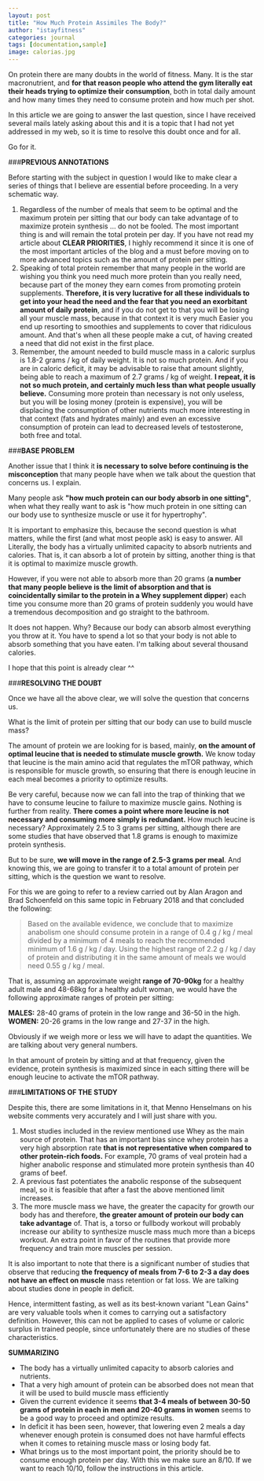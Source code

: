 ```yaml
---
layout: post
title: "How Much Protein Assimiles The Body?"
author: "istayfitness"
categories: journal
tags: [documentation,sample]
image: calorias.jpg
---
```


On protein there are many doubts in the world of fitness. Many. It is the star macronutrient, and **for that reason people who attend the gym literally eat their heads trying to optimize their consumption**, both in total daily amount and how many times they need to consume protein and how much per shot.

In this article we are going to answer the last question, since I have received several mails lately asking about this and it is a topic that I had not yet addressed in my web, so it is time to resolve this doubt once and for all.

Go for it.

###**PREVIOUS ANNOTATIONS**

Before starting with the subject in question I would like to make clear a series of things that I believe are essential before proceeding. In a very schematic way.

1. Regardless of the number of meals that seem to be optimal and the maximum protein per sitting that our body can take advantage of to maximize protein synthesis ... do not be fooled. The most important thing is and will remain the total protein per day. If you have not read my article about **CLEAR PRIORITIES**, I highly recommend it since it is one of the most important articles of the blog and a must before moving on to more advanced topics such as the amount of protein per sitting.
2. Speaking of total protein remember that many people in the world are wishing you think you need much more protein than you really need, because part of the money they earn comes from promoting protein supplements. **Therefore, it is very lucrative for all these individuals to get into your head the need and the fear that you need an exorbitant amount of daily protein**, and if you do not get to that you will be losing all your muscle mass, because in that context it is very much Easier you end up resorting to smoothies and supplements to cover that ridiculous amount. And that's when all these people make a cut, of having created a need that did not exist in the first place.
3. Remember, the amount needed to build muscle mass in a caloric surplus is 1.8-2 grams / kg of daily weight. It is not so much protein. And if you are in caloric deficit, it may be advisable to raise that amount slightly, being able to reach a maximum of 2.7 grams / kg of weight. **I repeat, it is not so much protein, and certainly much less than what people usually believe.** Consuming more protein than necessary is not only useless, but you will be losing money (protein is expensive), you will be displacing the consumption of other nutrients much more interesting in that context (fats and hydrates mainly) and even an excessive consumption of protein can lead to decreased levels of testosterone, both free and total.

###**BASE PROBLEM**

Another issue that I think it **is necessary to solve before continuing is the misconception** that many people have when we talk about the question that concerns us. I explain.

Many people ask **"how much protein can our body absorb in one sitting"**, when what they really want to ask is "how much protein in one sitting can our body use to synthesize muscle or use it for hypertrophy".

It is important to emphasize this, because the second question is what matters, while the first (and what most people ask) is easy to answer. All Literally, the body has a virtually unlimited capacity to absorb nutrients and calories. That is, it can absorb a lot of protein by sitting, another thing is that it is optimal to maximize muscle growth.

However, if you were not able to absorb more than 20 grams (**a number that many people believe is the limit of absorption and that is coincidentally similar to the protein in a Whey supplement dipper**) each time you consume more than 20 grams of protein suddenly you would have a tremendous decomposition and go straight to the bathroom.

It does not happen. Why? Because our body can absorb almost everything you throw at it. You have to spend a lot so that your body is not able to absorb something that you have eaten. I'm talking about several thousand calories.

I hope that this point is already clear ^^

###**RESOLVING THE DOUBT**

Once we have all the above clear, we will solve the question that concerns us.

What is the limit of protein per sitting that our body can use to build muscle mass?

The amount of protein we are looking for is based, mainly, **on the amount of optimal leucine that is needed to stimulate muscle growth.** We know today that leucine is the main amino acid that regulates the mTOR pathway, which is responsible for muscle growth, so ensuring that there is enough leucine in each meal becomes a priority to optimize results.

Be very careful, because now we can fall into the trap of thinking that we have to consume leucine to failure to maximize muscle gains. Nothing is further from reality. **There comes a point where more leucine is not necessary and consuming more simply is redundant.**
How much leucine is necessary? Approximately 2.5 to 3 grams per sitting, although there are some studies that have observed that 1.8 grams is enough to maximize protein synthesis.

But to be sure, **we will move in the range of 2.5-3 grams per meal**. And knowing this, we are going to transfer it to a total amount of protein per sitting, which is the question we want to resolve.

For this we are going to refer to a review carried out by Alan Aragon and Brad Schoenfeld on this same topic in February 2018 and that concluded the following:

> Based on the available evidence, we conclude that to maximize anabolism one should consume protein in a range of 0.4 g / kg / meal divided by a minimum of 4 meals to reach the recommended minimum of 1.6 g / kg / day. Using the highest range of 2.2 g / kg / day of protein and distributing it in the same amount of meals we would need 0.55 g / kg / meal.

That is, assuming an approximate weight **range of 70-90kg** for a healthy adult male and 48-68kg for a healthy adult woman, we would have the following approximate ranges of protein per sitting:

**MALES:** 28-40 grams of protein in the low range and 36-50 in the high.
**WOMEN:** 20-26 grams in the low range and 27-37 in the high.

Obviously if we weigh more or less we will have to adapt the quantities. We are talking about very general numbers.

In that amount of protein by sitting and at that frequency, given the evidence, protein synthesis is maximized since in each sitting there will be enough leucine to activate the mTOR pathway.

###**LIMITATIONS OF THE STUDY**

Despite this, there are some limitations in it, that Menno Henselmans on his website comments very accurately and I will just share with you.

1. Most studies included in the review mentioned use Whey as the main source of protein. That has an important bias since whey protein has a very high absorption rate **that is not representative when compared to other protein-rich foods.** For example, 70 grams of veal protein had a higher anabolic response and stimulated more protein synthesis than 40 grams of beef.
2. A previous fast potentiates the anabolic response of the subsequent meal, so it is feasible that after a fast the above mentioned limit increases.
3. The more muscle mass we have, the greater the capacity for growth our body has and therefore, **the greater amount of protein our body can take advantage** of. That is, a torso or fullbody workout will probably increase our ability to synthesize muscle mass much more than a biceps workout. An extra point in favor of the routines that provide more frequency and train more muscles per session.

It is also important to note that there is a significant number of studies that observe that reducing **the frequency of meals from 7-6 to 2-3 a day does not have an effect on muscle** mass retention or fat loss. We are talking about studies done in people in deficit.

Hence, intermittent fasting, as well as its best-known variant "Lean Gains" are very valuable tools when it comes to carrying out a satisfactory definition. However, this can not be applied to cases of volume or caloric surplus in trained people, since unfortunately there are no studies of these characteristics.

**SUMMARIZING**

- The body has a virtually unlimited capacity to absorb calories and nutrients.
- That a very high amount of protein can be absorbed does not mean that it will be used to build muscle mass efficiently
- Given the current evidence it seems **that 3-4 meals of between 30-50 grams of protein in each in men and 20-40 grams in women** seems to be a good way to proceed and optimize results.
- In deficit it has been seen, however, that lowering even 2 meals a day whenever enough protein is consumed does not have harmful effects when it comes to retaining muscle mass or losing body fat.
- What brings us to the most important point, the priority should be to consume enough protein per day. With this we make sure an 8/10. If we want to reach 10/10, follow the instructions in this article.

